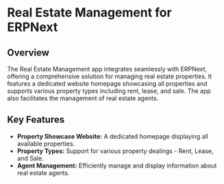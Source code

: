 # Real Estate Management for ERPNext

## Overview
The Real Estate Management app integrates seamlessly with ERPNext, offering a comprehensive solution for managing real estate properties. It features a dedicated website homepage showcasing all properties and supports various property types including rent, lease, and sale. The app also facilitates the management of real estate agents.

## Key Features
- **Property Showcase Website:** A dedicated homepage displaying all available properties.
- **Property Types:** Support for various property dealings - Rent, Lease, and Sale.
- **Agent Management:** Efficiently manage and display information about real estate agents.

